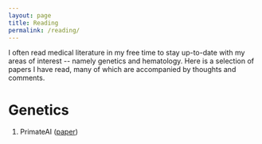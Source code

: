 ```yaml
---
layout: page
title: Reading
permalink: /reading/
---
```

I often read medical literature in my free time to stay up-to-date with my areas of interest -- namely genetics and hematology. Here is a selection of papers I have read, many of which are accompanied by thoughts and comments.

Genetics
===
1. PrimateAI ([paper](../download/primateai.pdf))
